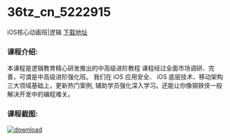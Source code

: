 # 36tz_cn_5222915
iOS核心动画班|逻辑
[下载地址](http://www.36tz.cn/article/5222915 "下载地址")
### 课程介绍:
本课程是逻辑教育精心研发推出的中高级进阶教程
课程经过全面市场调研、完善，可谓是中高级进阶强化班。
我们在 iOS 应用安全、 iOS 底层技术、移动架构三大领域基础上，更新热门案例,
辅助学员强化深入学习。还能让你像钢铁侠一般解决开发中的编程难关。

### 课程截图:
[![download](http://36tz.cn/muke_img/2022_02_2-67.png "下载地址")](http://www.36tz.cn "下载地址")
